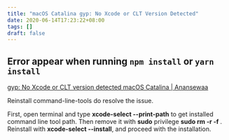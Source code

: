 ```yaml
---
title: "macOS Catalina gyp: No Xcode or CLT Version Detected"
date: 2020-06-14T17:23:22+08:00
tags: []
draft: false
---
```


## Error appear when running `npm install` or `yarn install`
[gyp: No Xcode or CLT version detected macOS Catalina | Anansewaa](https://medium.com/flawless-app-stories/gyp-no-xcode-or-clt-version-detected-macos-catalina-anansewaa-38b536389e8d)

Reinstall command-line-tools do resolve the issue.

First, open terminal and type **xcode-select --print-path** to get installed command line tool path. Then remove it with **sudo** privilege **sudo rm -r -f <path>**. Reinstall with **xcode-select --install**, and proceed with the installation.